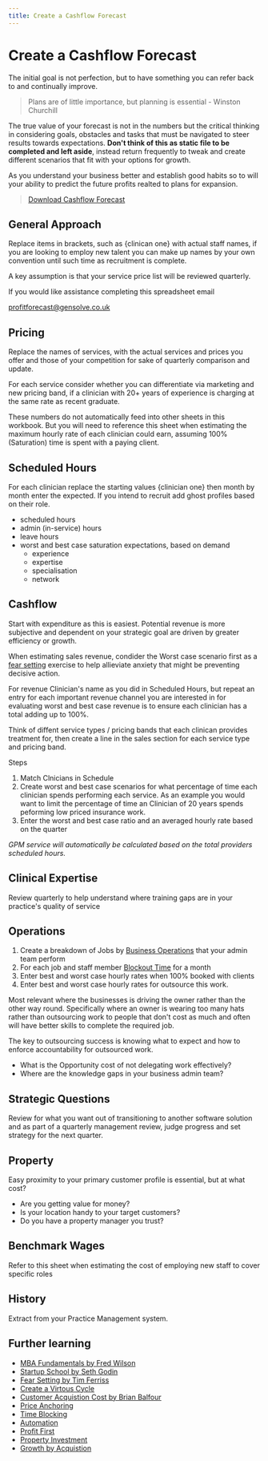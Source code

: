 ```yaml
---
title: Create a Cashflow Forecast
---
```


# Create a Cashflow Forecast

The initial goal is not perfection, but to have something you can refer back to and continually improve.

> Plans are of little importance, but planning is essential - Winston Churchill

The true value of your forecast is not in the numbers but the critical thinking in considering goals, obstacles and tasks that must be navigated to steer results towards expectations. **Don't think of this as static file to be completed and left aside**, instead return frequently to tweak and create different scenarios that fit with your options for growth.

As you understand your business better and establish good habits so to will your ability to predict the future profits realted to plans for expansion.

> [Download Cashflow Forecast](https://drive.google.com/open?id=1aaPvmOcDwzf26TenRmb_-iePt3a-DCNZ&export=download)

## General Approach

Replace items in brackets, such as {clinican one} with actual staff names, if you are looking to employ new talent you can make up names by your own convention until such time as recruitment is complete.

A key assumption is that your service price list will be reviewed quarterly.

If you would like assistance completing this spreadsheet email

profitforecast@gensolve.co.uk

## Pricing

Replace the names of services, with the actual services and prices you offer and those of your competition for sake of quarterly comparison and update.

For each service consider whether you can differentiate via marketing and new pricing band, if a clinician with 20+ years of experience is charging at the same rate as recent graduate.

These numbers do not automatically feed into other sheets in this workbook. But you will need to reference this sheet when estimating the maximum hourly rate of each clinician could earn, assuming 100% (Saturation) time is spent with a paying client.

## Scheduled Hours

For each clinician replace the starting values {clinician one} then month by month enter the expected. If you intend to recruit add ghost profiles based on their role.

- scheduled hours
- admin (in-service) hours
- leave hours
- worst and best case saturation expectations, based on demand
  - experience
  - expertise
  - specialisation
  - network

## Cashflow

Start with expenditure as this is easiest. Potential revenue is more subjective and dependent on your strategic goal are driven by greater efficiency or growth.

When estimating sales revenue, condider the Worst case scenario first as a [fear setting](https://www.youtube.com/watch?v=o7EVMjgsSME) exercise to help allieviate anxiety that might be preventing decisive action.

For revenue Clinician's name as you did in Scheduled Hours, but repeat an entry for each important revenue channel you are interested in for evaluating worst and best case revenue is to ensure each clinician has a total adding up to 100%.

Think of diffent service types / pricing bands that each clinican provides treatment for, then create a line in the sales section for each service type and pricing band.

Steps

1. Match Clnicians in Schedule
2. Create worst and best case scenarios for what percentage of time each clinician spends performing each service. As an example you would want to limit the percentage of time an Clinician of 20 years spends peforming low priced insurance work.
3. Enter the worst and best case ratio and an averaged hourly rate based on the quarter

_GPM service will automatically be calculated based on the total providers scheduled hours._

## Clinical Expertise

Review quarterly to help understand where training gaps are in your practice's quality of service

## Operations

1. Create a breakdown of Jobs by [Business Operations](../../operations/) that your admin team perform
2. For each job and staff member [Blockout Time](../../operations/productivity/time-blocking.md) for a month
3. Enter best and worst case hourly rates when 100% booked with clients
4. Enter best and worst case hourly rates for outsource this work.

Most relevant where the businesses is driving the owner rather than the other way round. Specifically where an owner is wearing too many hats rather than outsourcing work to people that don't cost as much and often will have better skills to complete the required job.

The key to outsourcing success is knowing what to expect and how to enforce accountability for outsourced work.

- What is the Opportunity cost of not delegating work effectively?
- Where are the knowledge gaps in your business admin team?

## Strategic Questions

Review for what you want out of transitioning to another software solution and as part of a quarterly management review, judge progress and set strategy for the next quarter.

## Property

Easy proximity to your primary customer profile is essential, but at what cost?

- Are you getting value for money?
- Is your location handy to your target customers?
- Do you have a property manager you trust?

## Benchmark Wages

Refer to this sheet when estimating the cost of employing new staff to cover specific roles

## History

Extract from your Practice Management system.

## Further learning

- [MBA Fundamentals by Fred Wilson](https://mba-mondays-illustrated.com/)
- [Startup School by Seth Godin](https://player.fm/series/seth-godins-startup-school)
- [Fear Setting by Tim Ferriss](https://www.youtube.com/watch?v=o7EVMjgsSME)
- [Create a Virtous Cycle](https://www.inc.com/jeff-haden/the-1-principle-jeff-bezos-and-amazon-follow-to-fuel-incredible-growth.html)
- [Customer Acquistion Cost by Brian Balfour](https://andrewchen.co/how-to-actually-calculate-cac/)
- [Price Anchoring](https://www.priceintelligently.com/blog/bid/181199/price-anchoring-to-optimize-your-pricing-strategy)
- [Time Blocking](https://blog.rescuetime.com/time-blocking-101/)
- [Automation](https://tim.blog/category/automation/)
- [Profit First](https://profitfirstbook.com/)
- [Property Investment](https://www.investopedia.com/articles/markets/032015/how-mcdonalds-makes-its-money-mcd.asp)
- [Growth by Acquistion](http://www.thembogroup.com/acquisitions_companies/biggest_mistakes_growing_by_acquisitions_.html)
